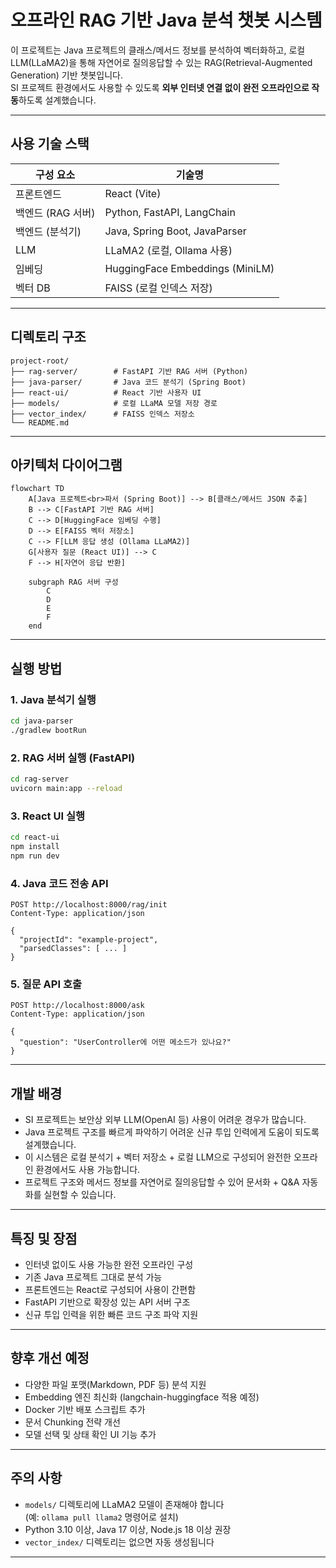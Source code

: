 # 오프라인 RAG 기반 Java 분석 챗봇 시스템

이 프로젝트는 Java 프로젝트의 클래스/메서드 정보를 분석하여 벡터화하고, 로컬 LLM(LLaMA2)을 통해 자연어로 질의응답할 수 있는 RAG(Retrieval-Augmented Generation) 기반 챗봇입니다.  
SI 프로젝트 환경에서도 사용할 수 있도록 **외부 인터넷 연결 없이 완전 오프라인으로 작동**하도록 설계했습니다.

---

## 사용 기술 스택

| 구성 요소         | 기술명                                  |
|------------------|------------------------------------------|
| 프론트엔드       | React (Vite)                             |
| 백엔드 (RAG 서버) | Python, FastAPI, LangChain               |
| 백엔드 (분석기)   | Java, Spring Boot, JavaParser            |
| LLM              | LLaMA2 (로컬, Ollama 사용)               |
| 임베딩           | HuggingFace Embeddings (MiniLM)          |
| 벡터 DB          | FAISS (로컬 인덱스 저장)                |

---

## 디렉토리 구조

```
project-root/
├── rag-server/        # FastAPI 기반 RAG 서버 (Python)
├── java-parser/       # Java 코드 분석기 (Spring Boot)
├── react-ui/          # React 기반 사용자 UI
├── models/            # 로컬 LLaMA 모델 저장 경로
├── vector_index/      # FAISS 인덱스 저장소
└── README.md
```

---

## 아키텍처 다이어그램

```mermaid
flowchart TD
    A[Java 프로젝트<br>파서 (Spring Boot)] --> B[클래스/메서드 JSON 추출]
    B --> C[FastAPI 기반 RAG 서버]
    C --> D[HuggingFace 임베딩 수행]
    D --> E[FAISS 벡터 저장소]
    C --> F[LLM 응답 생성 (Ollama LLaMA2)]
    G[사용자 질문 (React UI)] --> C
    F --> H[자연어 응답 반환]

    subgraph RAG 서버 구성
        C
        D
        E
        F
    end
```

---

## 실행 방법

### 1. Java 분석기 실행

```bash
cd java-parser
./gradlew bootRun
```

### 2. RAG 서버 실행 (FastAPI)

```bash
cd rag-server
uvicorn main:app --reload
```

### 3. React UI 실행

```bash
cd react-ui
npm install
npm run dev
```

### 4. Java 코드 전송 API

```http
POST http://localhost:8000/rag/init
Content-Type: application/json

{
  "projectId": "example-project",
  "parsedClasses": [ ... ]
}
```

### 5. 질문 API 호출

```http
POST http://localhost:8000/ask
Content-Type: application/json

{
  "question": "UserController에 어떤 메소드가 있나요?"
}
```

---

## 개발 배경

- SI 프로젝트는 보안상 외부 LLM(OpenAI 등) 사용이 어려운 경우가 많습니다.
- Java 프로젝트 구조를 빠르게 파악하기 어려운 신규 투입 인력에게 도움이 되도록 설계했습니다.
- 이 시스템은 로컬 분석기 + 벡터 저장소 + 로컬 LLM으로 구성되어 완전한 오프라인 환경에서도 사용 가능합니다.
- 프로젝트 구조와 메서드 정보를 자연어로 질의응답할 수 있어 문서화 + Q&A 자동화를 실현할 수 있습니다.

---

## 특징 및 장점

- 인터넷 없이도 사용 가능한 완전 오프라인 구성
- 기존 Java 프로젝트 그대로 분석 가능
- 프론트엔드는 React로 구성되어 사용이 간편함
- FastAPI 기반으로 확장성 있는 API 서버 구조
- 신규 투입 인력을 위한 빠른 코드 구조 파악 지원

---

## 향후 개선 예정

- 다양한 파일 포맷(Markdown, PDF 등) 분석 지원
- Embedding 엔진 최신화 (langchain-huggingface 적용 예정)
- Docker 기반 배포 스크립트 추가
- 문서 Chunking 전략 개선
- 모델 선택 및 상태 확인 UI 기능 추가

---

## 주의 사항

- `models/` 디렉토리에 LLaMA2 모델이 존재해야 합니다  
  (예: `ollama pull llama2` 명령어로 설치)
- Python 3.10 이상, Java 17 이상, Node.js 18 이상 권장
- `vector_index/` 디렉토리는 없으면 자동 생성됩니다

---
